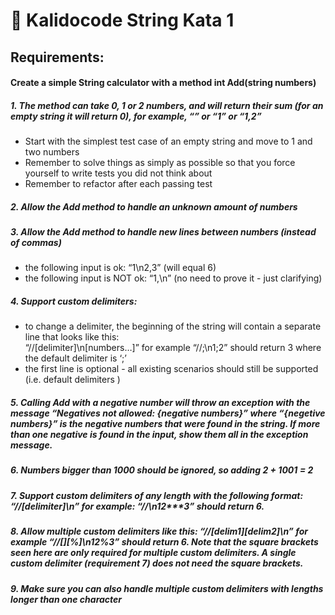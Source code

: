# 📗 Kalidocode String Kata 1

## Requirements:

#### Create a simple String calculator with a method int Add(string numbers)

##### 1. The method can take 0, 1 or 2 numbers, and will return their sum (for an empty string it will return 0), for example, “” or “1” or “1,2”
- Start with the simplest test case of an empty string and move to 1 and two numbers
- Remember to solve things as simply as possible so that you force yourself to write tests you did not think about
- Remember to refactor after each passing test
##### 2. Allow the Add method to handle an unknown amount of numbers
##### 3. Allow the Add method to handle new lines between numbers (instead of commas)
- the following input is ok: “1\n2,3”  (will equal 6)
- the following input is NOT ok: “1,\n” (no need to prove it - just clarifying)
##### 4. Support custom delimiters:
- to change a delimiter, the beginning of the string will contain a separate line that looks like this:   
  		“//[delimiter]\n[numbers…]” for example “//;\n1;2” should return 3 where the default delimiter is ‘;’
- the first line is optional - all existing scenarios should still be supported (i.e. default delimiters )
##### 5. Calling Add with a negative number will throw an exception with the message “Negatives not allowed: {negative numbers}” where “{negetive numbers}” is the negative numbers that were found in the string. If more than one negative is found in the input, show them all in the exception message.
##### 6. Numbers bigger than 1000 should be ignored, so adding 2 + 1001  = 2
##### 7. Support custom delimiters of any length with the following format:  “//[delimiter]\n” for example: “//***\n1***2***3” should return 6.
##### 8. Allow multiple custom delimiters like this:  “//[delim1][delim2]\n” for example “//[*][%]\n1*2%3” should return 6. Note that the square brackets seen here are only required for multiple custom delimiters. A single custom delimiter (requirement 7) does not need the square brackets.
##### 9. Make sure you can also handle multiple custom delimiters with lengths longer than one character
